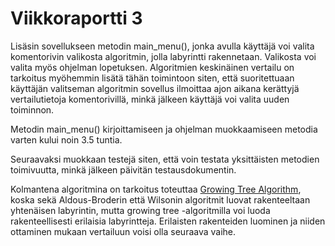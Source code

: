 # Viikkoraportti 3
Lisäsin sovellukseen metodin main_menu(), jonka avulla käyttäjä voi valita komentorivin valikosta algoritmin, jolla labyrintti rakennetaan. Valikosta voi valita myös ohjelman lopetuksen. Algoritmien keskinäinen vertailu on tarkoitus myöhemmin lisätä tähän toimintoon siten, että suoritettuaan käyttäjän valitseman algoritmin sovellus ilmoittaa ajon aikana kerättyjä vertailutietoja komentorivillä, minkä jälkeen käyttäjä voi valita uuden toiminnon.

Metodin main_menu() kirjoittamiseen ja ohjelman muokkaamiseen metodia varten kului noin 3.5 tuntia.

Seuraavaksi muokkaan testejä siten, että voin testata yksittäisten metodien toimivuutta, minkä jälkeen päivitän testausdokumentin.

Kolmantena algoritmina on tarkoitus toteuttaa [Growing Tree Algorithm](http://www.astrolog.org/labyrnth/algrithm.htm), koska sekä Aldous-Broderin että Wilsonin algoritmit luovat rakenteeltaan yhtenäisen labyrintin, mutta growing tree -algoritmilla voi luoda rakenteellisesti erilaisia labyrintteja. Erilaisten rakenteiden luominen ja niiden ottaminen mukaan vertailuun voisi olla seuraava vaihe.